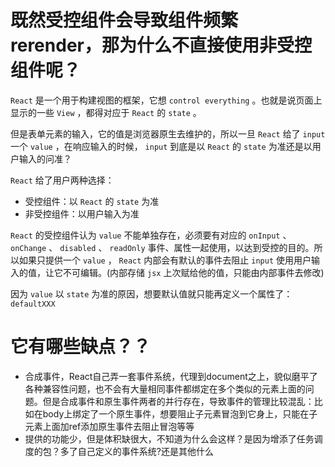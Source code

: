 # 既然受控组件会导致组件频繁rerender，那为什么不直接使用非受控组件呢？
`React` 是一个用于构建视图的框架，它想 `control everything` 。也就是说页面上显示的一些 `View` ，都得对应于 `React` 的 `state` 。

但是表单元素的输入，它的值是浏览器原生去维护的，所以一旦 `React` 给了 `input` 一个 `value` ，在响应输入的时候， `input` 到底是以 `React` 的 `state` 为准还是以用户输入的问准？

`React` 给了用户两种选择：
+ 受控组件：以 `React` 的 `state` 为准
+ 非受控组件：以用户输入为准

`React` 的受控组件认为 `value` 不能单独存在，必须要有对应的 `onInput` 、 `onChange` 、 `disabled` 、 `readOnly` 事件、属性一起使用，以达到受控的目的。所以如果只提供一个 `value` ， `React` 内部会有默认的事件去阻止 `input` 使用用户输入的值，让它不可编辑。(内部存储 `jsx` 上次赋给他的值，只能由内部事件去修改)

因为 `value` 以 `state` 为准的原因，想要默认值就只能再定义一个属性了： `defaultXXX`


# 它有哪些缺点？？
+ 合成事件，React自己弄一套事件系统，代理到document之上，貌似磨平了各种兼容性问题，也不会有大量相同事件都绑定在多个类似的元素上面的问题。但是合成事件和原生事件两者的并行存在，导致事件的管理比较混乱：比如在body上绑定了一个原生事件，想要阻止子元素冒泡到它身上，只能在子元素上面加ref添加原生事件去阻止冒泡等等
+ 提供的功能少，但是体积缺很大，不知道为什么会这样？是因为增添了任务调度的包？多了自己定义的事件系统?还是其他什么
